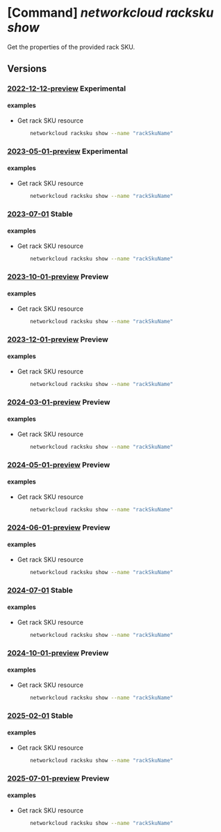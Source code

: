 # [Command] _networkcloud racksku show_

Get the properties of the provided rack SKU.

## Versions

### [2022-12-12-preview](/Resources/mgmt-plane/L3N1YnNjcmlwdGlvbnMve30vcHJvdmlkZXJzL21pY3Jvc29mdC5uZXR3b3JrY2xvdWQvcmFja3NrdXMve30=/2022-12-12-preview.xml) **Experimental**

<!-- mgmt-plane /subscriptions/{}/providers/microsoft.networkcloud/rackskus/{} 2022-12-12-preview -->

#### examples

- Get rack SKU resource
    ```bash
        networkcloud racksku show --name "rackSkuName"
    ```

### [2023-05-01-preview](/Resources/mgmt-plane/L3N1YnNjcmlwdGlvbnMve30vcHJvdmlkZXJzL21pY3Jvc29mdC5uZXR3b3JrY2xvdWQvcmFja3NrdXMve30=/2023-05-01-preview.xml) **Experimental**

<!-- mgmt-plane /subscriptions/{}/providers/microsoft.networkcloud/rackskus/{} 2023-05-01-preview -->

#### examples

- Get rack SKU resource
    ```bash
        networkcloud racksku show --name "rackSkuName"
    ```

### [2023-07-01](/Resources/mgmt-plane/L3N1YnNjcmlwdGlvbnMve30vcHJvdmlkZXJzL21pY3Jvc29mdC5uZXR3b3JrY2xvdWQvcmFja3NrdXMve30=/2023-07-01.xml) **Stable**

<!-- mgmt-plane /subscriptions/{}/providers/microsoft.networkcloud/rackskus/{} 2023-07-01 -->

#### examples

- Get rack SKU resource
    ```bash
        networkcloud racksku show --name "rackSkuName"
    ```

### [2023-10-01-preview](/Resources/mgmt-plane/L3N1YnNjcmlwdGlvbnMve30vcHJvdmlkZXJzL21pY3Jvc29mdC5uZXR3b3JrY2xvdWQvcmFja3NrdXMve30=/2023-10-01-preview.xml) **Preview**

<!-- mgmt-plane /subscriptions/{}/providers/microsoft.networkcloud/rackskus/{} 2023-10-01-preview -->

#### examples

- Get rack SKU resource
    ```bash
        networkcloud racksku show --name "rackSkuName"
    ```

### [2023-12-01-preview](/Resources/mgmt-plane/L3N1YnNjcmlwdGlvbnMve30vcHJvdmlkZXJzL21pY3Jvc29mdC5uZXR3b3JrY2xvdWQvcmFja3NrdXMve30=/2023-12-01-preview.xml) **Preview**

<!-- mgmt-plane /subscriptions/{}/providers/microsoft.networkcloud/rackskus/{} 2023-12-01-preview -->

#### examples

- Get rack SKU resource
    ```bash
        networkcloud racksku show --name "rackSkuName"
    ```

### [2024-03-01-preview](/Resources/mgmt-plane/L3N1YnNjcmlwdGlvbnMve30vcHJvdmlkZXJzL21pY3Jvc29mdC5uZXR3b3JrY2xvdWQvcmFja3NrdXMve30=/2024-03-01-preview.xml) **Preview**

<!-- mgmt-plane /subscriptions/{}/providers/microsoft.networkcloud/rackskus/{} 2024-03-01-preview -->

#### examples

- Get rack SKU resource
    ```bash
        networkcloud racksku show --name "rackSkuName"
    ```

### [2024-05-01-preview](/Resources/mgmt-plane/L3N1YnNjcmlwdGlvbnMve30vcHJvdmlkZXJzL21pY3Jvc29mdC5uZXR3b3JrY2xvdWQvcmFja3NrdXMve30=/2024-05-01-preview.xml) **Preview**

<!-- mgmt-plane /subscriptions/{}/providers/microsoft.networkcloud/rackskus/{} 2024-05-01-preview -->

#### examples

- Get rack SKU resource
    ```bash
        networkcloud racksku show --name "rackSkuName"
    ```

### [2024-06-01-preview](/Resources/mgmt-plane/L3N1YnNjcmlwdGlvbnMve30vcHJvdmlkZXJzL21pY3Jvc29mdC5uZXR3b3JrY2xvdWQvcmFja3NrdXMve30=/2024-06-01-preview.xml) **Preview**

<!-- mgmt-plane /subscriptions/{}/providers/microsoft.networkcloud/rackskus/{} 2024-06-01-preview -->

#### examples

- Get rack SKU resource
    ```bash
        networkcloud racksku show --name "rackSkuName"
    ```

### [2024-07-01](/Resources/mgmt-plane/L3N1YnNjcmlwdGlvbnMve30vcHJvdmlkZXJzL21pY3Jvc29mdC5uZXR3b3JrY2xvdWQvcmFja3NrdXMve30=/2024-07-01.xml) **Stable**

<!-- mgmt-plane /subscriptions/{}/providers/microsoft.networkcloud/rackskus/{} 2024-07-01 -->

#### examples

- Get rack SKU resource
    ```bash
        networkcloud racksku show --name "rackSkuName"
    ```

### [2024-10-01-preview](/Resources/mgmt-plane/L3N1YnNjcmlwdGlvbnMve30vcHJvdmlkZXJzL21pY3Jvc29mdC5uZXR3b3JrY2xvdWQvcmFja3NrdXMve30=/2024-10-01-preview.xml) **Preview**

<!-- mgmt-plane /subscriptions/{}/providers/microsoft.networkcloud/rackskus/{} 2024-10-01-preview -->

#### examples

- Get rack SKU resource
    ```bash
        networkcloud racksku show --name "rackSkuName"
    ```

### [2025-02-01](/Resources/mgmt-plane/L3N1YnNjcmlwdGlvbnMve30vcHJvdmlkZXJzL21pY3Jvc29mdC5uZXR3b3JrY2xvdWQvcmFja3NrdXMve30=/2025-02-01.xml) **Stable**

<!-- mgmt-plane /subscriptions/{}/providers/microsoft.networkcloud/rackskus/{} 2025-02-01 -->

#### examples

- Get rack SKU resource
    ```bash
        networkcloud racksku show --name "rackSkuName"
    ```

### [2025-07-01-preview](/Resources/mgmt-plane/L3N1YnNjcmlwdGlvbnMve30vcHJvdmlkZXJzL21pY3Jvc29mdC5uZXR3b3JrY2xvdWQvcmFja3NrdXMve30=/2025-07-01-preview.xml) **Preview**

<!-- mgmt-plane /subscriptions/{}/providers/microsoft.networkcloud/rackskus/{} 2025-07-01-preview -->

#### examples

- Get rack SKU resource
    ```bash
        networkcloud racksku show --name "rackSkuName"
    ```
